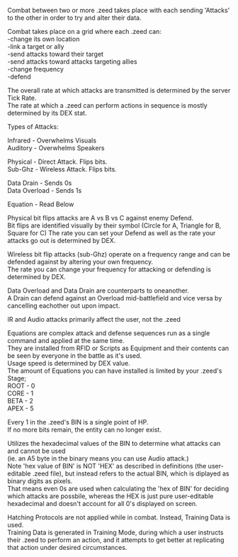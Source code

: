 Combat between two or more .zeed takes place with each sending 'Attacks' to the other in order to try and alter their data.  

Combat takes place on a grid where each .zeed can:  
-change its own location  
-link a target or ally  
-send attacks toward their target  
-send attacks toward attacks targeting allies  
-change frequency  
-defend  

The overall rate at which attacks are transmitted is determined by the server Tick Rate.  
The rate at which a .zeed can perform actions in sequence is mostly determined by its DEX stat.
  
  
Types of Attacks:

Infrared - Overwhelms Visuals  
Auditory - Overwhelms Speakers

Physical - Direct Attack. Flips bits.  
Sub-Ghz - Wireless Attack. Flips bits.

Data Drain - Sends 0s  
Data Overload - Sends 1s

Equation - Read Below
    
  
Physical bit flips attacks are A vs B vs C against enemy Defend.  
Bit flips are identified visually by their symbol (Circle for A, Triangle for B, Square for C)
The rate you can set your Defend as well as the rate your attacks go out is determined by DEX.

Wireless bit flip attacks (sub-Ghz) operate on a frequency range and can be defended against by altering your own frequency.  
The rate you can change your frequency for attacking or defending is determined by DEX.

Data Overload and Data Drain are counterparts to oneanother.  
A Drain can defend against an Overload mid-battlefield and vice versa by cancelling eachother out upon impact.

IR and Audio attacks primarily affect the user, not the .zeed

Equations are complex attack and defense sequences run as a single command and applied at the same time.  
They are installed from RFID or Scripts as Equipment and their contents can be seen by everyone in the battle as it's used.  
Usage speed is determined by DEX value.   
The amount of Equations you can have installed is limited by your .zeed's Stage;  
ROOT - 0  
CORE - 1  
BETA - 2  
APEX - 5  

Every 1 in the .zeed's BIN is a single point of HP.  
If no more bits remain, the entity can no longer exist.  

Utilizes the hexadecimal values of the BIN to determine what attacks can and cannot be used  
(ie. an A5 byte in the binary means you can use Audio attack.)  
Note 'hex value of BIN' is NOT 'HEX' as described in definitions (the user-editable .zeed file), but instead refers to the actual BIN, which is diplayed as binary digits as pixels.  
That means even 0s are used when calculating the 'hex of BIN' for deciding which attacks are possbile, whereas the HEX is just pure user-editable hexadecimal and doesn't account for all 0's displayed on screen.

Hatching Protocols are not applied while in combat. Instead, Training Data is used.  
Training Data is generated in Training Mode, during which a user instructs their .zeed to perform an action, and it attempts to get better at replicating that action under desired circumstances.
